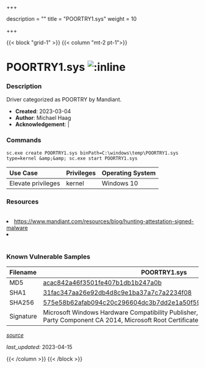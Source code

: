+++

description = ""
title = "POORTRY1.sys"
weight = 10

+++


{{< block "grid-1" >}}
{{< column "mt-2 pt-1">}}


# POORTRY1.sys ![:inline](/images/twitter_verified.png) 


### Description

Driver categorized as POORTRY by Mandiant.

- **Created**: 2023-03-04
- **Author**: Michael Haag
- **Acknowledgement**:  | [](https://twitter.com/)

### Commands

```
sc.exe create POORTRY1.sys binPath=C:\windows\temp\POORTRY1.sys type=kernel &amp;&amp; sc.exe start POORTRY1.sys
```

| Use Case | Privileges | Operating System | 
|:---- | ---- | ---- |
| Elevate privileges | kernel | Windows 10 |

### Resources
<br>
<li><a href="https://www.mandiant.com/resources/blog/hunting-attestation-signed-malware">https://www.mandiant.com/resources/blog/hunting-attestation-signed-malware</a></li>
<li><a href=""></a></li>
<br>

### Known Vulnerable Samples

| Filename | POORTRY1.sys |
|:---- | ---- | 
| MD5 | <a href="https://www.virustotal.com/gui/file/acac842a46f3501fe407b1db1b247a0b">acac842a46f3501fe407b1db1b247a0b</a> |
| SHA1 | <a href="https://www.virustotal.com/gui/file/31fac347aa26e92db4d8c9e1ba37a7c7a2234f08">31fac347aa26e92db4d8c9e1ba37a7c7a2234f08</a> |
| SHA256 | <a href="https://www.virustotal.com/gui/file/575e58b62afab094c20c296604dc3b7dd2e1a50f5978d8ee24b7dca028e97316">575e58b62afab094c20c296604dc3b7dd2e1a50f5978d8ee24b7dca028e97316</a> |
| Signature | Microsoft Windows Hardware Compatibility Publisher, Microsoft Windows Third Party Component CA 2014, Microsoft Root Certificate Authority 2010   |


[*source*](https://github.com/magicsword-io/LOLDrivers/tree/main/yaml/poortry1.yaml)

*last_updated:* 2023-04-15








{{< /column >}}
{{< /block >}}
